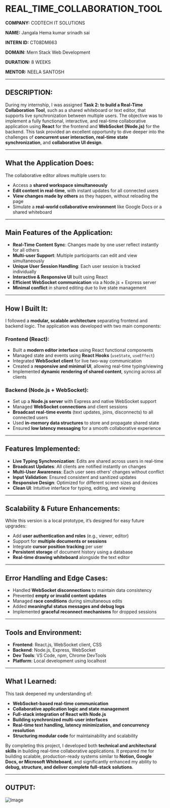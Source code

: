 # REAL_TIME_COLLABORATION_TOOL

**COMPANY:** CODTECH IT SOLUTIONS

**NAME:** Jangala Hema kumar srinadh sai 

**INTERN ID:** CT08DM663

**DOMAIN:** Mern Stack Web Development

**DURATION:** 8 WEEKS

**MENTOR:** NEELA SANTOSH

---



## **DESCRIPTION:**

During my internship, I was assigned **Task 2: to build a Real-Time Collaboration Tool**, such as a shared whiteboard or text editor, that supports live synchronization between multiple users. The objective was to implement a fully functional, interactive, and real-time collaborative application using **React** for the frontend and **WebSocket (Node.js)** for the backend. This task provided an excellent opportunity to dive deeper into the challenges of **concurrent user interaction, real-time state synchronization**, and **collaborative UI design**.

---

## **What the Application Does:**

The collaborative editor allows multiple users to:

* Access a **shared workspace simultaneously**
* **Edit content in real-time**, with instant updates for all connected users
* **View changes made by others** as they happen, without reloading the page
* Simulate a **real-world collaborative environment** like Google Docs or a shared whiteboard

---

## **Main Features of the Application:**

* **Real-Time Content Sync**: Changes made by one user reflect instantly for all others
* **Multi-user Support**: Multiple participants can edit and view simultaneously
* **Unique User Session Handling**: Each user session is tracked individually
* **Interactive & Responsive UI** built using React
* **Efficient WebSocket communication** via a Node.js + Express server
* **Minimal conflict** in shared editing due to live state management

---

## **How I Built It:**

I followed a **modular, scalable architecture** separating frontend and backend logic. The application was developed with two main components:

### **Frontend (React):**

* Built a **modern editor interface** using React functional components
* Managed state and events using **React Hooks** (`useState`, `useEffect`)
* Integrated **WebSocket client** for live two-way communication
* Created a **responsive and minimal UI**, allowing real-time typing/viewing
* Implemented **dynamic rendering of shared content**, syncing across all clients

### **Backend (Node.js + WebSocket):**

* Set up a **Node.js server** with Express and native WebSocket support
* Managed **WebSocket connections** and client sessions
* **Broadcast real-time events** (text updates, joins, disconnects) to all connected users
* Used **in-memory data structures** to store and propagate shared state
* Ensured **low latency messaging** for a smooth collaborative experience

---

## **Features Implemented:**

* **Live Typing Synchronization**: Edits are shared across users in real-time
* **Broadcast Updates**: All clients are notified instantly on changes
* **Multi-User Awareness**: Each user sees others’ changes without conflict
* **Input Validation**: Ensured consistent and sanitized updates
* **Responsive Design**: Optimized for different screen sizes and devices
* **Clean UI**: Intuitive interface for typing, editing, and viewing

---

## **Scalability & Future Enhancements:**

While this version is a local prototype, it’s designed for easy future upgrades:

* Add **user authentication and roles** (e.g., viewer, editor)
* Support for **multiple documents or sessions**
* Integrate **cursor position tracking** per user
* **Persistent storage** of document history using a database
* **Real-time drawing whiteboard** alongside the text editor

---

## **Error Handling and Edge Cases:**

* Handled **WebSocket disconnections** to maintain data consistency
* Prevented **empty or invalid content updates**
* Managed **race conditions** during simultaneous edits
* Added **meaningful status messages and debug logs**
* Implemented **graceful reconnect mechanisms** for dropped sessions

---

## **Tools and Environment:**

* **Frontend**: React.js, WebSocket client, CSS
* **Backend**: Node.js, Express, WebSocket
* **Dev Tools**: VS Code, npm, Chrome DevTools
* **Platform**: Local development using localhost

---

## **What I Learned:**

This task deepened my understanding of:

* **WebSocket-based real-time communication**
* **Collaborative application logic and state management**
* **Full-stack integration of React with Node.js**
* **Building synchronized multi-user interfaces**
* **Real-time text handling, latency minimization, and concurrency resolution**
* **Structuring modular code** for maintainability and scalability

By completing this project, I developed both **technical and architectural skills** in building real-time collaborative applications. It prepared me for building scalable, production-ready systems similar to **Notion, Google Docs, or Microsoft Whiteboard**, and significantly enhanced my ability to **debug, structure, and deliver complete full-stack solutions**.

---

## **OUTPUT:**


![Image](https://github.com/user-attachments/assets/d67a5c68-513f-4684-9c3f-2e7eb11360ec)
